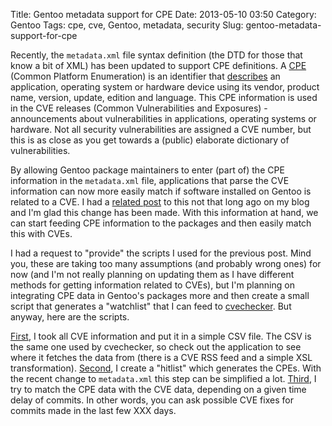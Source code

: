 Title: Gentoo metadata support for CPE
Date: 2013-05-10 03:50
Category: Gentoo
Tags: cpe, cve, Gentoo, metadata, security
Slug: gentoo-metadata-support-for-cpe

Recently, the `metadata.xml` file syntax definition (the DTD for those
that know a bit of XML) has been updated to support CPE definitions. A
[CPE](https://nvd.nist.gov/cpe.cfm) (Common Platform Enumeration) is an
identifier that
[describes](http://cpe.mitre.org/specification/index.html) an
application, operating system or hardware device using its vendor,
product name, version, update, edition and language. This CPE
information is used in the CVE releases (Common Vulnerabilities and
Exposures) - announcements about vulnerabilities in applications,
operating systems or hardware. Not all security vulnerabilities are
assigned a CVE number, but this is as close as you get towards a
(public) elaborate dictionary of vulnerabilities.

By allowing Gentoo package maintainers to enter (part of) the CPE
information in the `metadata.xml` file, applications that parse the CVE
information can now more easily match if software installed on Gentoo is
related to a CVE. I had a [related
post](http://blog.siphos.be/2013/04/matching-packages-with-cves/) to
this not that long ago on my blog and I'm glad this change has been
made. With this information at hand, we can start feeding CPE
information to the packages and then easily match this with CVEs.

I had a request to "provide" the scripts I used for the previous post.
Mind you, these are taking too many assumptions (and probably wrong
ones) for now (and I'm not really planning on updating them as I have
different methods for getting information related to CVEs), but I'm
planning on integrating CPE data in Gentoo's packages more and then
create a small script that generates a "watchlist" that I can feed to
[cvechecker](http://cvechecker.sourceforge.net). But anyway, here are
the scripts.

[First](http://dev.gentoo.org/~swift/blog/01/0_createcve.txt), I took
all CVE information and put it in a simple CSV file. The CSV is the same
one used by cvechecker, so check out the application to see where it
fetches the data from (there is a CVE RSS feed and a simple XSL
transformation).
[Second](http://dev.gentoo.org/~swift/blog/01/1_createhitlist.txt), I
create a "hitlist" which generates the CPEs. With the recent change to
`metadata.xml` this step can be simplified a lot.
[Third](http://dev.gentoo.org/~swift/blog/01/2_matchcve.txt), I try to
match the CPE data with the CVE data, depending on a given time delay of
commits. In other words, you can ask possible CVE fixes for commits made
in the last few XXX days.
